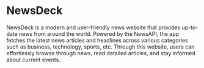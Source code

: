 # NewsDeck

NewsDeck is a modern and user-friendly news website that provides up-to-date news from around the world. Powered by the NewsAPI, the app fetches the latest news articles and headlines across various categories such as business, technology, sports, etc. Through this website, users can effortlessly browse through news, read detailed articles, and stay informed about current events. 
